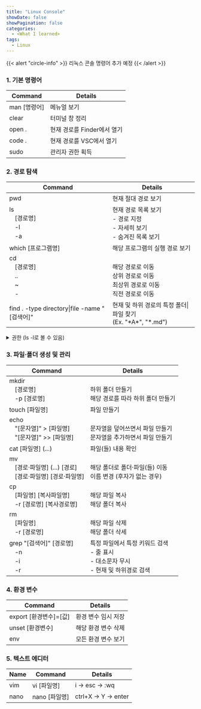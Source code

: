 ```yaml
---
title: "Linux Console"
showDate: false
showPagination: false
categories:
  - <What I learned>
tags:
  - Linux
---
```


{{< alert "circle-info" >}}
리눅스 콘솔 명령어 추가 예정
{{< /alert >}}

### 1. 기본 명령어

| Command      | Details                     |
| ------------ | --------------------------- |
| man [명령어] | 메뉴얼 보기                 |
| clear        | 터미널 창 정리              |
| open .       | 현재 경로를 Finder에서 열기 |
| code .       | 현재 경로를 VSC에서 열기    |
| sudo         | 관리자 권한 획득            |

### 2. 경로 탐색

| Command                                       | Details                                                                                |
| --------------------------------------------- | -------------------------------------------------------------------------------------- |
| pwd                                           | 현재 절대 경로 보기                                                                    |
| ls<br/>ㅤ[경로명]<br/>ㅤ-l<br/>ㅤ-a           | 현재 경로 목록 보기<br/>- 경로 지정<br/>- 자세히 보기<br/>- 숨겨진 목록 보기           |
| which [프로그램명]                            | 해당 프로그램의 실행 경로 보기                                                         |
| cd<br/>ㅤ[경로명]<br/>ㅤ..<br/>ㅤ~<br/>ㅤ-    | <br/>해당 경로로 이동<br/>상위 경로로 이동<br/>최상위 경로로 이동<br/>직전 경로로 이동 |
| find . -type directory\|file -name "[검색어]" | 현재 및 하위 경로의 특정 폴더\|파일 찾기<br/>(Ex. "\*A\*", "\*.md")                    |

<details>
<summary>권한 (ls -l로 볼 수 있음)</summary>
사용 권한 (Ex. drwxr-xr-x)
  <ul>
    <li>d(directory) | -(non-directory)</li>
    <li>user group other</li>
    <li>r(read) | w(write) | x(execute)</li>
  </ul>
권한 변경: chmod
  <ol>
    <li>
    Symbolic method (Ex. chmod a=r-x project)
    <ul>
      <li>u(user) | g(group) | o(other) | a(all)</li>
      <li>+(add) | -(remove) | =(set exact)</li>
      <li>r(read) | w(write) | x(execute)</li>
    </ul>
    </li>
    <li>
    Absolute form (Ex. chmod 740 index.js)
    <ul>
    <li>user group other</li>
    <li>4(r)2(w)1(x)</li>
    </ul>
    </li>
  </ol>
</details>

### 3. 파일·폴더 생성 및 관리

| Command                                                             | Details                                                                                      |
| ------------------------------------------------------------------- | -------------------------------------------------------------------------------------------- |
| mkdir<br/>ㅤ[경로명]<br/>ㅤ-p [경로명]                              | <br/>하위 폴더 만들기<br/>해당 경로를 따라 하위 폴더 만들기                                  |
| touch [파일명]                                                      | 파일 만들기                                                                                  |
| echo<br/>ㅤ"[문자열]" > [파일명]<br/>ㅤ"[문자열]" >> [파일명]       | <br/>문자열을 덮어쓰면서 파일 만들기<br/>문자열을 추가하면서 파일 만들기                     |
| cat [파일명] (...)                                                  | 파일(들) 내용 확인                                                                           |
| mv<br>ㅤ[경로·파일명] (...) [경로]<br>ㅤ[경로·파일명] [경로·파일명] | <br>해당 폴더로 폴더·파일(들) 이동<br>이름 변경 (후자가 없는 경우)                           |
| cp<br>ㅤ[파일명] [복사파일명]<br>ㅤ-r [경로명] [복사경로명]         | <br>해당 파일 복사<br>해당 폴더 복사                                                         |
| rm<br/>ㅤ[파일명]<br/>ㅤ-r [경로명]                                 | <br/>해당 파일 삭제<br/>해당 폴더 삭세                                                       |
| grep "[검색어]" [경로명]<br/>ㅤ-n<br/>ㅤ-i<br/>ㅤ-r                 | 특정 파일에서 특정 키워드 검색<br/>- 줄 표시<br/>- 대소문자 무시<br/>- 현재 및 하위경로 검색 |

### 4. 환경 변수

| Command                | Details             |
| ---------------------- | ------------------- |
| export [환경변수]=[값] | 환경 변수 임시 저장 |
| unset [환경변수]       | 해당 환경 변수 삭제 |
| env                    | 모든 환경 변수 보기 |

### 5. 텍스트 에디터

| Name | Command       | Details              |
| ---- | ------------- | -------------------- |
| vim  | vi [파일명]   | i -> esc -> :wq      |
| nano | nano [파일명] | ctrl+X -> Y -> enter |
